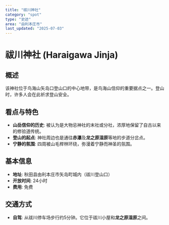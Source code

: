 ```yaml
---
title: "祓川神社"
category: "spot"
type: "史迹"
area: "由利本庄市"
last_updated: "2025-07-03"
---
```


# 祓川神社 (Haraigawa Jinja)

## 概述
该神社位于鸟海山矢岛口登山口的中心地带，是鸟海山信仰的重要据点之一。登山时，许多人会在此祈求登山安全。

## 看点与特色
- **山岳信仰的历史**: 被认为是大物忌神社的末社或分社，浓厚地保留了自古以来的修验道传统。
- **登山的起点**: 神社周边也是通往**赤瀑**及**龙之原湿原**等地的步道分岔点。
- **宁静的氛围**: 四周被山毛榉林环绕，弥漫着宁静而神圣的氛围。

## 基本信息
- **地址**: 秋田县由利本庄市矢岛町城内（祓川登山口）
- **开放时间**: 24小时
- **费用**: 免费

## 交通方式
- **自驾**: 从祓川停车场步行约5分钟。它位于祓川小屋和**龙之原湿原**之间。